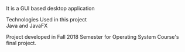 
It is a GUI based desktop application

Technologies Used in this project  
Java and JavaFX

Project developed in Fall 2018 Semester 
for Operating System Course's final project.  
